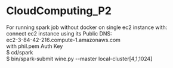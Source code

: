 # CloudComputing_P2

 
 For running spark job without docker on single ec2 instance with:\
 connect ec2 instance using its Public DNS:\
 ec2-3-84-42-216.compute-1.amazonaws.com\
 with phil.pem Auth Key\
$ cd/spark\
$ bin/spark-submit wine.py --master local-cluster[4,1,1024]
